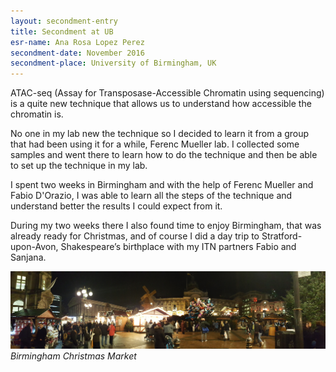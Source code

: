 ```yaml
---
layout: secondment-entry
title: Secondment at UB
esr-name: Ana Rosa Lopez Perez
secondment-date: November 2016
secondment-place: University of Birmingham, UK
---
```


ATAC-seq (Assay for Transposase-Accessible Chromatin using sequencing) is a quite new technique
that allows us to understand how accessible the chromatin is.

No one in my lab new the technique so I decided to learn it from a group that had been using it
for a while, Ferenc Mueller lab. I collected some samples and went there to learn how to do the
technique and then be able to set up the technique in my lab.

I spent two weeks in Birmingham and with the help of Ferenc Mueller and Fabio D'Orazio, I was able
to learn all the steps of the technique and understand better the results I could expect from it.

During my two weeks there I also found time to enjoy Birmingham, that was already ready for Christmas,
and of course I did a day trip to Stratford-upon-Avon, Shakespeare’s birthplace with my ITN partners
Fabio and Sanjana.

![Birmingham Christmas Market](/library/images/secondments/UB.jpg)
*Birmingham Christmas Market*
